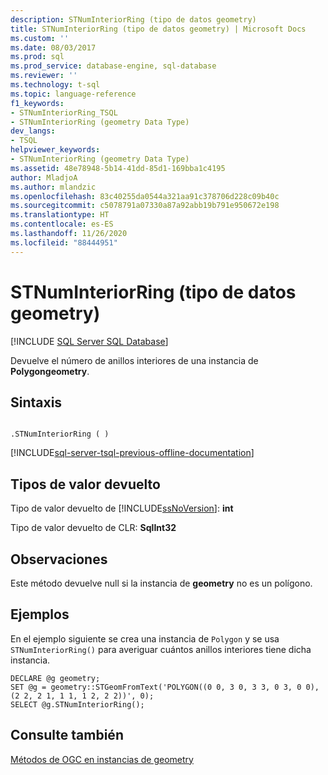 ```yaml
---
description: STNumInteriorRing (tipo de datos geometry)
title: STNumInteriorRing (tipo de datos geometry) | Microsoft Docs
ms.custom: ''
ms.date: 08/03/2017
ms.prod: sql
ms.prod_service: database-engine, sql-database
ms.reviewer: ''
ms.technology: t-sql
ms.topic: language-reference
f1_keywords:
- STNumInteriorRing_TSQL
- STNumInteriorRing (geometry Data Type)
dev_langs:
- TSQL
helpviewer_keywords:
- STNumInteriorRing (geometry Data Type)
ms.assetid: 48e78948-5b14-41dd-85d1-169bba1c4195
author: MladjoA
ms.author: mlandzic
ms.openlocfilehash: 83c40255da0544a321aa91c378706d228c09b40c
ms.sourcegitcommit: c5078791a07330a87a92abb19b791e950672e198
ms.translationtype: HT
ms.contentlocale: es-ES
ms.lasthandoff: 11/26/2020
ms.locfileid: "88444951"
---
```

# <a name="stnuminteriorring-geometry-data-type"></a>STNumInteriorRing (tipo de datos geometry)
[!INCLUDE [SQL Server SQL Database](../../includes/applies-to-version/sql-asdb.md)]

Devuelve el número de anillos interiores de una instancia de **Polygongeometry**.
  
## <a name="syntax"></a>Sintaxis  
  
```  
  
.STNumInteriorRing ( )  
```  
  
[!INCLUDE[sql-server-tsql-previous-offline-documentation](../../includes/sql-server-tsql-previous-offline-documentation.md)]

## <a name="return-types"></a>Tipos de valor devuelto
 Tipo de valor devuelto de [!INCLUDE[ssNoVersion](../../includes/ssnoversion-md.md)]: **int**  
  
 Tipo de valor devuelto de CLR: **SqlInt32**  
  
## <a name="remarks"></a>Observaciones  
 Este método devuelve null si la instancia de **geometry** no es un polígono.  
  
## <a name="examples"></a>Ejemplos  
 En el ejemplo siguiente se crea una instancia de `Polygon` y se usa `STNumInteriorRing()` para averiguar cuántos anillos interiores tiene dicha instancia.  
  
```  
DECLARE @g geometry;  
SET @g = geometry::STGeomFromText('POLYGON((0 0, 3 0, 3 3, 0 3, 0 0),(2 2, 2 1, 1 1, 1 2, 2 2))', 0);  
SELECT @g.STNumInteriorRing();  
```  
  
## <a name="see-also"></a>Consulte también  
 [Métodos de OGC en instancias de geometry](../../t-sql/spatial-geometry/ogc-methods-on-geometry-instances.md)  
  
  

